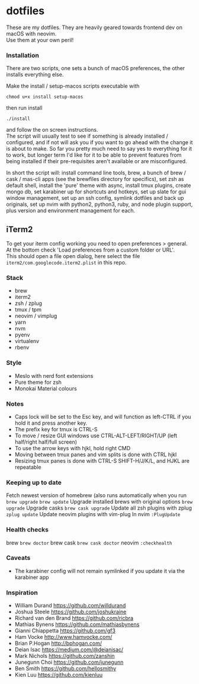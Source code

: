 # dotfiles

These are my dotfiles. They are heavily geared towards frontend dev on macOS with neovim.  
Use them at your own peril!

### Installation

There are two scripts, one sets a bunch of macOS preferences, the other installs everything else.

Make the install / setup-macos scripts executable with
```
chmod u+x install setup-macos
```
then run install
```
./install
```
and follow the on screen instructions.  
The script will usually test to see if something is already installed / configured, and if not will ask you if you want to go ahead with the change it is about to make. So far you pretty much need to say yes to everything for it to work, but longer term I'd like for it to be able to prevent features from being installed if their pre-requisites aren't available or are misconfigured.

In short the script will: install command line tools, brew, a bunch of brew / cask / mas-cli apps (see the brewfiles directory for specifics), set zsh as default shell, install the 'pure' theme with async, install tmux plugins, create mongo db, set karabiner up for shortcuts and hotkeys, set up slate for gui window management, set up an ssh config, symlink dotfiles and back up originals, set up nvim with python2, python3, ruby, and node plugin support, plus version and environment management for each. 

## iTerm2

To get your iterm config working you need to open preferences > general.  
At the bottom check 'Load preferences from a custom folder or URL'.  
This should open a file open dialog, here select the file
`iterm2/com.googlecode.iterm2.plist` in this repo.

### Stack

- brew
- iterm2
- zsh / zplug
- tmux / tpm
- neovim / vimplug
- yarn
- nvm
- pyenv
- virtualenv
- rbenv

### Style

- Meslo with nerd font extensions
- Pure theme for zsh
- Monokai Material colours

### Notes

- Caps lock will be set to the Esc key, and will function as left-CTRL if you hold it and press another key.
- The prefix key for tmux is CTRL-S
- To move / resize GUI windows use CTRL-ALT-LEFT/RIGHT/UP (left half/right half/full screen)
- To use the arrow keys with hjkl, hold right CMD
- Moving between tmux panes and vim splits is done with CTRL hjkl
- Resizing tmux panes is done with CTRL-S SHIFT-H/J/K/L, and HJKL are repeatable

### Keeping up to date

Fetch newest version of homebrew (also runs automatically when you run `brew upgrade`
`brew update`
Upgrade installed brews with original options
`brew upgrade`
Upgrade casks
`brew cask upgrade`
Update all zsh plugins with zplug
`zplug update`
Update neovim plugins with vim-plug
In nvim `:PlugUpdate`

### Health checks

brew
`brew doctor`
brew cask
`brew cask doctor`
neovim
`:checkhealth`

### Caveats

- The karabiner config will not remain symlinked if you update it via the karabiner app

### Inspiration

- William Durand https://github.com/willdurand
- Joshua Steele https://github.com/joshukraine
- Richard van den Brand https://github.com/ricbra
- Mathias Bynens https://github.com/mathiasbynens
- Gianni Chiappetta https://github.com/gf3
- Ham Vocke http://www.hamvocke.com/
- Brian P.Hogan http://bphogan.com/
- Deian Isac https://medium.com/@deianisac/
- Mark Nichols https://github.com/zanshin
- Junegunn Choi https://github.com/junegunn
- Ben Smith https://github.com/hellosmithy
- Kien Luu https://github.com/kienluu
